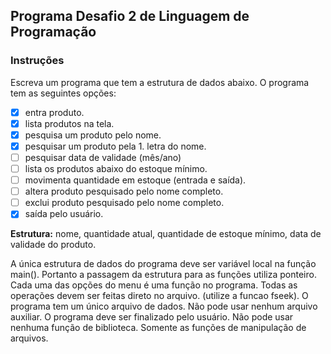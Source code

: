 ## Programa Desafio 2 de Linguagem de Programação

### Instruções

Escreva um programa que tem a estrutura de dados abaixo. O programa tem as seguintes opções:

- [x] entra produto.
- [x] lista produtos na tela.
- [x] pesquisa um produto pelo nome.
- [x] pesquisar um produto pela 1. letra do nome.
- [ ] pesquisar data de validade (mês/ano)
- [ ] lista os produtos abaixo do estoque mínimo. 
- [ ] movimenta quantidade em estoque (entrada e saída).
- [ ] altera produto pesquisado pelo nome completo.
- [ ] exclui produto pesquisado pelo nome completo.
- [x] saída pelo usuário.

**Estrutura:** nome, quantidade atual, quantidade de estoque mínimo, data de validade do produto. 

A única estrutura de dados do programa deve ser variável local na função main(). Portanto a passagem da estrutura para as funções utiliza ponteiro.
Cada uma das opções do menu é uma função no programa.
Todas as operações devem ser feitas direto no arquivo. (utilize a funcao fseek).
O programa tem um único arquivo de dados. Não pode usar nenhum arquivo auxiliar.
O programa deve ser finalizado pelo usuário.
Não pode usar nenhuma função de biblioteca. Somente as funções de manipulação de arquivos.